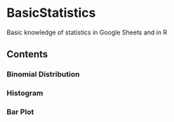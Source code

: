 # BasicStatistics
Basic knowledge of statistics in Google Sheets and in R

## Contents
### Binomial Distribution

### Histogram

### Bar Plot
